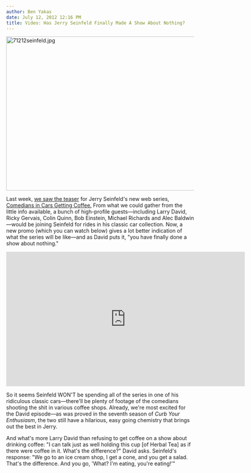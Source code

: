 ```yaml
---
author: Ben Yakas
date: July 12, 2012 12:16 PM
title: Video: Has Jerry Seinfeld Finally Made A Show About Nothing?
---
```


<p><span class="mt-enclosure mt-enclosure-image" style="display: inline;"> <img alt="71212seinfeld.jpg" src="https://web.archive.org/web/20130728081037im_/http://gothamist.com/attachments/byakas/71212seinfeld.jpg" width="640" height="412" class="image-none"> </span></p>

<p>Last week, <a href="https://web.archive.org/web/20130728081037/http://gothamist.com/2012/07/05/video_jerry_seinfeld.php">we saw the teaser</a> for Jerry Seinfeld&apos;s new web series, <a href="https://web.archive.org/web/20130728081037/http://comediansincarsgettingcoffee.com/">Comedians in Cars Getting Coffee.</a> From what we could gather from the little info available, a bunch of high-profile guests&#x2014;including Larry David, Ricky Gervais, Colin Quinn, Bob Einstein, Michael Richards and Alec Baldwin&#x2014;would be joining Seinfeld for rides in his classic car collection. Now, a new promo (which you can watch below) gives a lot better indication of what the series will be like&#x2014;and as David puts it, &quot;you have finally done a show about nothing.&quot;</p>

<p><iframe width="640" height="360" src="https://web.archive.org/web/20130728081037if_/http://www.youtube.com/embed/526iGwVdp6o" frameborder="0" allowfullscreen></iframe></p>

<p>So it seems Seinfeld WON&apos;T be spending all of the series in one of his ridiculous classic cars&#x2014;there&apos;ll be plenty of footage of the comedians shooting the shit in various coffee shops. Already, we&apos;re most excited for the David episode&#x2014;as was proved in the seventh season of <em>Curb Your Enthusiasm</em>, the two still have a hilarious, easy going chemistry that brings out the best in Jerry. </p>

<p>And what&apos;s more Larry David than refusing to get coffee on a show about drinking coffee: &quot;I can talk just as well holding this cup [of Herbal Tea] as if there were coffee in it. What&apos;s the difference?&quot; David asks. Seinfeld&apos;s response: &quot;We go to an ice cream shop, I get a cone, and you get a salad. That&apos;s the difference. And you go, &apos;What? I&apos;m eating, you&apos;re eating!&apos;&quot;</p>
